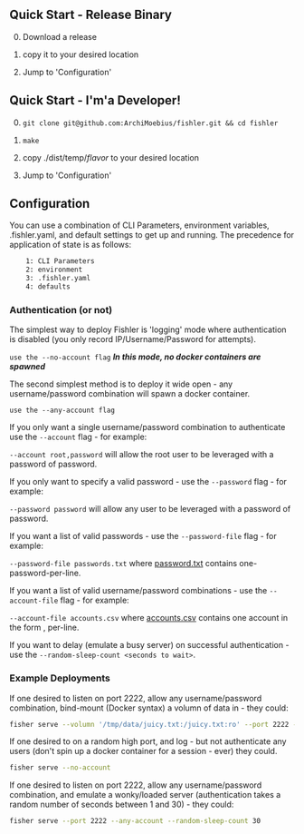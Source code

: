 ## Quick Start - Release Binary

0. Download a release

1. copy it to your desired location

2. Jump to 'Configuration'

## Quick Start - I'm'a Developer!

0. `git clone git@github.com:ArchiMoebius/fishler.git && cd fishler`

1. `make`

2. copy ./dist/temp/*flavor* to your desired location

3. Jump to 'Configuration'

## Configuration

You can use a combination of CLI Parameters, environment variables, .fishler.yaml, and default settings to get up and running. The precedence for application of state is as follows:

```bash
	1: CLI Parameters
	2: environment
	3: .fishler.yaml
	4: defaults
```

### Authentication (or not)

The simplest way to deploy Fishler is 'logging' mode where authentication is disabled (you only record IP/Username/Password for attempts).

```use the --no-account flag``` ***In this mode, no docker containers are spawned***

The second simplest method is to deploy it wide open - any username/password combination will spawn a docker container.

```use the --any-account flag```

If you only want a single username/password combination to authenticate use the ```--account``` flag - for example:

```--account root,password``` will allow the root user to be leveraged with a password of password.

If you only want to specify a valid password - use the ```--password``` flag - for example:

```--password password``` will allow any user to be leveraged with a password of password.

If you want a list of valid passwords - use the ```--password-file``` flag - for example:

```--password-file passwords.txt``` where [password.txt](passwords.txt) contains one-password-per-line.

If you want a list of valid username/password combinations - use the ```--account-file``` flag - for example:

```--account-file accounts.csv``` where [accounts.csv](accounts.csv) contains one account in the form <username>,<password> per-line.

If you want to delay (emulate a busy server) on successful authentication - use the ```--random-sleep-count <seconds to wait>```.

### Example Deployments

If one desired to listen on port 2222, allow any username/password combination, bind-mount (Docker syntax) a volumn of data in - they could:

```bash
fisher serve --volumn '/tmp/data/juicy.txt:/juicy.txt:ro' --port 2222 --any-account
```

If one desired to on a random high port, and log - but not authenticate any users (don't spin up a docker container for a session - ever) they could.

```bash
fisher serve --no-account
```

If one desired to listen on port 2222, allow any username/password combination, and emulate a wonky/loaded server (authentication takes a random number of seconds between 1 and 30) - they could:

```bash
fisher serve --port 2222 --any-account --random-sleep-count 30
```
